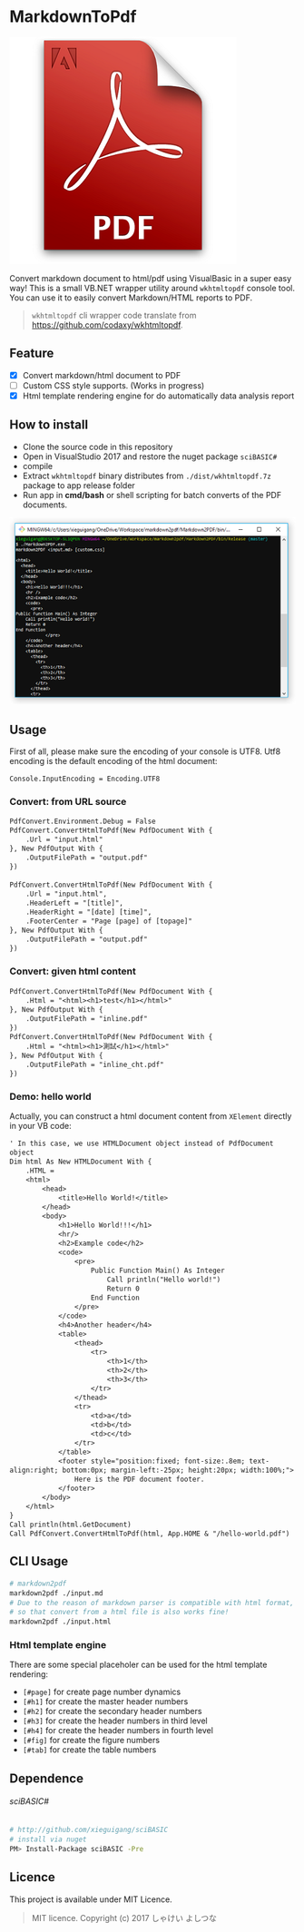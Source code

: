 # MarkdownToPdf

![](./dist/Adobe_Acrobat_Pro_PDF.png)

Convert markdown document to html/pdf using VisualBasic in a super easy way! This is a small VB.NET wrapper utility around ``wkhtmltopdf`` console tool. You can use it to easily convert Markdown/HTML reports to PDF.

> ``wkhtmltopdf`` cli wrapper code translate from https://github.com/codaxy/wkhtmltopdf.

## Feature

- [x] Convert markdown/html document to PDF
- [ ] Custom CSS style supports. (Works in progress)
- [x] Html template rendering engine for do automatically data analysis report

## How to install

+ Clone the source code in this repository
+ Open in VisualStudio 2017 and restore the nuget package ``sciBASIC#``
+ compile
+ Extract ``wkhtmltopdf`` binary distributes from ``./dist/wkhtmltopdf.7z`` package to app release folder
+ Run app in **cmd/bash** or shell scripting for batch converts of the PDF documents.

![](./dist/CLI.png)

<div style="page-break-after: always;"></div>

## Usage

First of all, please make sure the encoding of your console is UTF8. Utf8 encoding is the default encoding of the html document:

```vbnet
Console.InputEncoding = Encoding.UTF8
```

### Convert: from URL source

```vbnet
PdfConvert.Environment.Debug = False
PdfConvert.ConvertHtmlToPdf(New PdfDocument With {
    .Url = "input.html"
}, New PdfOutput With {
    .OutputFilePath = "output.pdf"
})

PdfConvert.ConvertHtmlToPdf(New PdfDocument With {
    .Url = "input.html",
    .HeaderLeft = "[title]",
    .HeaderRight = "[date] [time]",
    .FooterCenter = "Page [page] of [topage]"
}, New PdfOutput With {
    .OutputFilePath = "output.pdf"
})
```

### Convert: given html content

```vbnet
PdfConvert.ConvertHtmlToPdf(New PdfDocument With {
    .Html = "<html><h1>test</h1></html>"
}, New PdfOutput With {
    .OutputFilePath = "inline.pdf"
})
PdfConvert.ConvertHtmlToPdf(New PdfDocument With {
    .Html = "<html><h1>測試</h1></html>"
}, New PdfOutput With {
    .OutputFilePath = "inline_cht.pdf"
})
```

### Demo: hello world

Actually, you can construct a html document content from ``XElement`` directly in your VB code:

```vbnet
' In this case, we use HTMLDocument object instead of PdfDocument object
Dim html As New HTMLDocument With {
    .HTML = 
	<html>
		<head>
			<title>Hello World!</title>
		</head>
		<body>
			<h1>Hello World!!!</h1>
			<hr/>
			<h2>Example code</h2>
			<code>
				<pre>
					Public Function Main() As Integer
						Call println("Hello world!")
						Return 0
					End Function
				</pre>
			</code>
			<h4>Another header</h4>
			<table>
				<thead>
					<tr>
						<th>1</th>
						<th>2</th>
						<th>3</th>
					</tr>
				</thead>
				<tr>
					<td>a</td>
					<td>b</td>
					<td>c</td>
				</tr>
			</table>
			<footer style="position:fixed; font-size:.8em; text-align:right; bottom:0px; margin-left:-25px; height:20px; width:100%;">
				Here is the PDF document footer.
			</footer>
		</body>
	</html>
}
Call println(html.GetDocument)
Call PdfConvert.ConvertHtmlToPdf(html, App.HOME & "/hello-world.pdf")
```

<div style="page-break-after: always;"></div>

## CLI Usage

```bash
# markdown2pdf
markdown2pdf ./input.md
# Due to the reason of markdown parser is compatible with html format, 
# so that convert from a html file is also works fine!
markdown2pdf ./input.html
```

### Html template engine

There are some special placeholer can be used for the html template rendering:

+ ``[#page]`` for create page number dynamics
+ ``[#h1]`` for create the master header numbers
+ ``[#h2]`` for create the secondary header numbers
+ ``[#h3]`` for create the header numbers in third level
+ ``[#h4]`` for create the header numbers in fourth level
+ ``[#fig]`` for create the figure numbers
+ ``[#tab]`` for create the table numbers

## Dependence

###### sciBASIC#

```bash
# http://github.com/xieguigang/sciBASIC
# install via nuget 
PM> Install-Package sciBASIC -Pre
```

## Licence

This project is available under MIT Licence.

> MIT licence. Copyright (c) 2017 しゃけい よしつな
